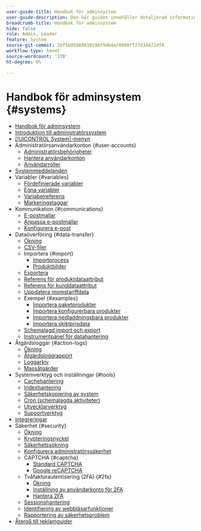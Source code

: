 ```yaml
---
user-guide-title: Handbok för adminsystem
user-guide-description: Den här guiden innehåller detaljerad information om administratörssäkerhet, underhållsåtgärder och systemomfattande resurser som stöder organisationsfunktioner i din Adobe Commerce-butik.
breadcrumb-title: Handbok för adminsystem
hide: false
role: Admin, Leader
feature: System
source-git-commit: 2bf5b95b89439196f9db4af0908ff27434472df8
workflow-type: tm+mt
source-wordcount: '178'
ht-degree: 0%

---
```



# Handbok för adminsystem {#systems}

- [Handbok för adminsystem](guide-overview.md)
- [Introduktion till administratörssystem](introduction.md)
- [[!UICONTROL System]-menyn](system-menu.md)
- Administratörsanvändarkonton {#user-accounts}
   - [Administratörsbehörigheter](permissions.md)
   - [Hantera användarkonton](permissions-users-all.md)
   - [Användarroller](permissions-user-roles.md)
- [Systemmeddelanden](notifications.md)
- Variabler {#variables}
   - [Fördefinierade variabler](variables-predefined.md)
   - [Egna variabler](variables-custom.md)
   - [Variabelreferens](variables-reference.md)
   - [Markeringstaggar](markup-tags.md)
- Kommunikation {#communications}
   - [E-postmallar](email-templates.md)
   - [Anpassa e-postmallar](email-template-custom.md)
   - [Konfigurera e-post](email-communications.md)
- Dataöverföring {#data-transfer}
   - [Ökning](data-transfer.md)
   - [CSV-filer](data-csv.md)
   - Importera {#import}
      - [Importprocess](data-import.md)
      - [Produktbilder](data-import-product-images.md)
   - [Exportera](data-export.md)
   - [Referens för produktdataattribut](data-attributes-product.md)
   - [Referens för kunddataattribut](data-attributes-customer.md)
   - [Uppdatera momstariffdata](data-transfer-tax-rates.md)
   - Exempel {#examples}
      - [Importera paketprodukter](data-transfer-bundle-products.md)
      - [Importera konfigurerbara produkter](data-transfer-configurable-products.md)
      - [Importera nedladdningsbara produkter](data-transfer-downloadable-products.md)
      - [Importera skiktprisdata](data-import-price-tier.md)
   - [Schemalagd import och export](data-scheduled-import-export.md)
   - [Instrumentpanel för datahantering](data-dashboard.md)
- Åtgärdsloggar {#action-logs}
   - [Ökning](action-log.md)
   - [Åtgärdsloggrapport](action-log-report.md)
   - [Loggarkiv](action-log-archive.md)
   - [Massåtgärder](action-log-bulk-actions.md)
- Systemverktyg och inställningar {#tools}
   - [Cachehantering](cache-management.md)
   - [Indexhantering](index-management.md)
   - [Säkerhetskopiering av system](backups.md)
   - [Cron (schemalagda aktiviteter)](cron.md)
   - [Utvecklarverktyg](developer-tools.md)
   - [Supportverktyg](support.md)
- [Integreringar](integrations.md)
- Säkerhet {#security}
   - [Ökning](security.md)
   - [Krypteringsnyckel](encryption-key.md)
   - [Säkerhetssökning](security-scan.md)
   - [Konfigurera administratörssäkerhet](security-admin.md)
   - CAPTCHA {#captcha}
      - [Standard CAPTCHA](security-captcha.md)
      - [Google reCAPTCHA](security-google-recaptcha.md)
   - Tvåfaktorautentisering (2FA) {#2fa}
      - [Ökning](security-two-factor-authentication.md)
      - [Inställning av användarkonto för 2FA](security-two-factor-authentication-use.md)
      - [Hantera 2FA](security-two-factor-authentication-manage.md)
   - [Sessionshantering](security-session-management.md)
   - [Identifiering av webbläsarfunktioner](security-browser-capabilities-detection.md)
   - [Rapportering av säkerhetsproblem](security-issue-reporting.md)
- [Återgå till reklamguider](https://experienceleague.adobe.com/en/docs/commerce-admin/user-guides/home)


